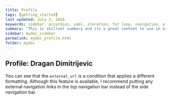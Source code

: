 ```yaml
---
title: Profile
tags: [getting_started]
last_updated: July 3, 2016
keywords: sidebar, accordion, yaml, iteration, for loop, navigation, attributes, conditional filtering
summary: "This is skillset summary and its a great contnet to use in order to propote. part of the theme that remembers your current page, highlights the active item, stays in a fixed position on the page, and more. This page explains a bit about how the sidebar was put together."
sidebar: mydoc_sidebar
permalink: mydoc_profile.html
folder: mydoc
---
```


## Profile: Dragan Dimitrijevic 

You can see that the `external_url` is a condition that applies a different formatting. Although this feature is available, I recommend putting any external navigation links in the top navigation bar instead of the side navigation bar.


